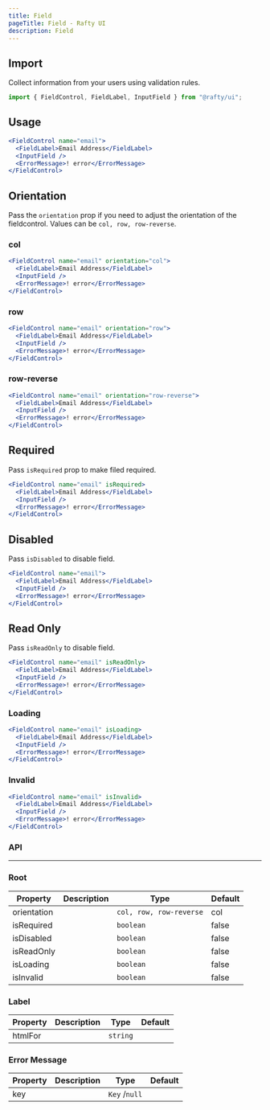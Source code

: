 ```yaml
---
title: Field
pageTitle: Field - Rafty UI
description: Field
---
```


## Import

Collect information from your users using validation rules.

```jsx
import { FieldControl, FieldLabel, InputField } from "@rafty/ui";
```

## Usage

```jsx
<FieldControl name="email">
  <FieldLabel>Email Address</FieldLabel>
  <InputField />
  <ErrorMessage>! error</ErrorMessage>
</FieldControl>
```

## Orientation

Pass the `orientation` prop if you need to adjust the orientation of the fieldcontrol. Values can be `col, row, row-reverse`.

### col

```jsx
<FieldControl name="email" orientation="col">
  <FieldLabel>Email Address</FieldLabel>
  <InputField />
  <ErrorMessage>! error</ErrorMessage>
</FieldControl>
```

### row

```jsx
<FieldControl name="email" orientation="row">
  <FieldLabel>Email Address</FieldLabel>
  <InputField />
  <ErrorMessage>! error</ErrorMessage>
</FieldControl>
```

### row-reverse

```jsx
<FieldControl name="email" orientation="row-reverse">
  <FieldLabel>Email Address</FieldLabel>
  <InputField />
  <ErrorMessage>! error</ErrorMessage>
</FieldControl>
```

## Required

Pass `isRequired` prop to make filed required.

```jsx
<FieldControl name="email" isRequired>
  <FieldLabel>Email Address</FieldLabel>
  <InputField />
  <ErrorMessage>! error</ErrorMessage>
</FieldControl>
```

## Disabled

Pass `isDisabled` to disable field.

```jsx
<FieldControl name="email">
  <FieldLabel>Email Address</FieldLabel>
  <InputField />
  <ErrorMessage>! error</ErrorMessage>
</FieldControl>
```

## Read Only

Pass `isReadOnly` to disable field.

```jsx
<FieldControl name="email" isReadOnly>
  <FieldLabel>Email Address</FieldLabel>
  <InputField />
  <ErrorMessage>! error</ErrorMessage>
</FieldControl>
```

### Loading

```jsx
<FieldControl name="email" isLoading>
  <FieldLabel>Email Address</FieldLabel>
  <InputField />
  <ErrorMessage>! error</ErrorMessage>
</FieldControl>
```

### Invalid

```jsx
<FieldControl name="email" isInvalid>
  <FieldLabel>Email Address</FieldLabel>
  <InputField />
  <ErrorMessage>! error</ErrorMessage>
</FieldControl>
```

### API

---

### Root

| Property    | Description | Type                    | Default |
| ----------- | ----------- | ----------------------- | ------- |
| orientation |             | `col, row, row-reverse` | col     |
| isRequired  |             | `boolean`               | false   |
| isDisabled  |             | `boolean`               | false   |
| isReadOnly  |             | `boolean`               | false   |
| isLoading   |             | `boolean`               | false   |
| isInvalid   |             | `boolean`               | false   |

### Label

| Property | Description | Type     | Default |
| -------- | ----------- | -------- | ------- |
| htmlFor  |             | `string` |         |

### Error Message

| Property | Description | Type          | Default |
| -------- | ----------- | ------------- | ------- |
| key      |             | `Key` /`null` |         |
